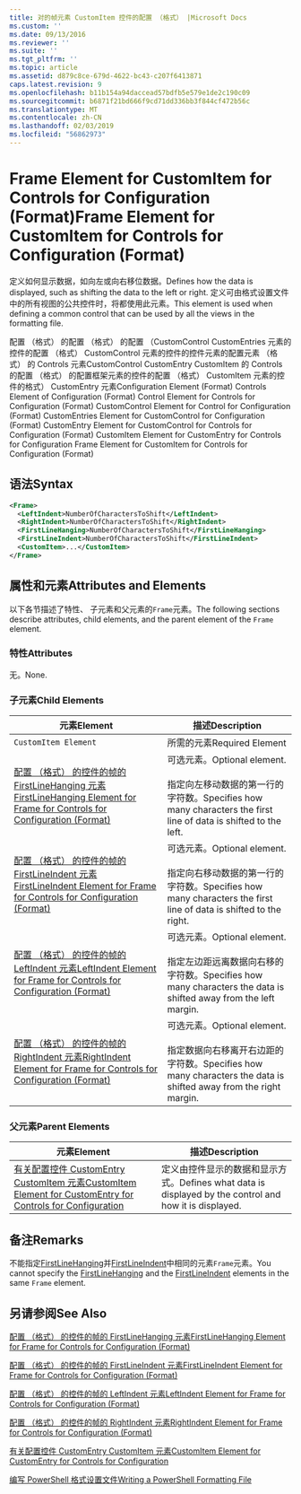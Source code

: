 ```yaml
---
title: 对的帧元素 CustomItem 控件的配置 （格式） |Microsoft Docs
ms.custom: ''
ms.date: 09/13/2016
ms.reviewer: ''
ms.suite: ''
ms.tgt_pltfrm: ''
ms.topic: article
ms.assetid: d879c8ce-679d-4622-bc43-c207f6413871
caps.latest.revision: 9
ms.openlocfilehash: b11b154a94daccead57bdfb5e579e1de2c190c09
ms.sourcegitcommit: b6871f21bd666f9cd71dd336bb3f844cf472b56c
ms.translationtype: MT
ms.contentlocale: zh-CN
ms.lasthandoff: 02/03/2019
ms.locfileid: "56862973"
---
```

# <a name="frame-element-for-customitem-for-controls-for-configuration-format"></a><span data-ttu-id="b950f-102">Frame Element for CustomItem for Controls for Configuration (Format)</span><span class="sxs-lookup"><span data-stu-id="b950f-102">Frame Element for CustomItem for Controls for Configuration (Format)</span></span>

<span data-ttu-id="b950f-103">定义如何显示数据，如向左或向右移位数据。</span><span class="sxs-lookup"><span data-stu-id="b950f-103">Defines how the data is displayed, such as shifting the data to the left or right.</span></span> <span data-ttu-id="b950f-104">定义可由格式设置文件中的所有视图的公共控件时，将都使用此元素。</span><span class="sxs-lookup"><span data-stu-id="b950f-104">This element is used when defining a common control that can be used by all the views in the formatting file.</span></span>

<span data-ttu-id="b950f-105">配置 （格式） 的配置 （格式） 的配置 （CustomControl CustomEntries 元素的控件的配置 （格式） CustomControl 元素的控件的控件元素的配置元素 （格式） 的 Controls 元素CustomControl CustomEntry CustomItem 的 Controls 的配置 （格式） 的配置框架元素的控件的配置 （格式） CustomItem 元素的控件的格式） CustomEntry 元素</span><span class="sxs-lookup"><span data-stu-id="b950f-105">Configuration Element (Format) Controls Element of Configuration (Format) Control Element for Controls for Configuration (Format) CustomControl Element for Control for Configuration (Format) CustomEntries Element for CustomControl for Configuration (Format) CustomEntry Element for CustomControl for Controls for Configuration (Format) CustomItem Element for CustomEntry for Controls for Configuration Frame Element for CustomItem for Controls for Configuration (Format)</span></span>

## <a name="syntax"></a><span data-ttu-id="b950f-106">语法</span><span class="sxs-lookup"><span data-stu-id="b950f-106">Syntax</span></span>

```xml
<Frame>
  <LeftIndent>NumberOfCharactersToShift</LeftIndent>
  <RightIndent>NumberOfCharactersToShift</RightIndent>
  <FirstLineHanging>NumberOfCharactersToShift</FirstLineHanging>
  <FirstLineIndent>NumberOfCharactersToShift</FirstLineIndent>
  <CustomItem>...</CustomItem>
</Frame>
```

## <a name="attributes-and-elements"></a><span data-ttu-id="b950f-107">属性和元素</span><span class="sxs-lookup"><span data-stu-id="b950f-107">Attributes and Elements</span></span>

<span data-ttu-id="b950f-108">以下各节描述了特性、 子元素和父元素的`Frame`元素。</span><span class="sxs-lookup"><span data-stu-id="b950f-108">The following sections describe attributes, child elements, and the parent element of the `Frame` element.</span></span>

### <a name="attributes"></a><span data-ttu-id="b950f-109">特性</span><span class="sxs-lookup"><span data-stu-id="b950f-109">Attributes</span></span>

<span data-ttu-id="b950f-110">无。</span><span class="sxs-lookup"><span data-stu-id="b950f-110">None.</span></span>

### <a name="child-elements"></a><span data-ttu-id="b950f-111">子元素</span><span class="sxs-lookup"><span data-stu-id="b950f-111">Child Elements</span></span>

|<span data-ttu-id="b950f-112">元素</span><span class="sxs-lookup"><span data-stu-id="b950f-112">Element</span></span>|<span data-ttu-id="b950f-113">描述</span><span class="sxs-lookup"><span data-stu-id="b950f-113">Description</span></span>|
|-------------|-----------------|
|`CustomItem Element`|<span data-ttu-id="b950f-114">所需的元素</span><span class="sxs-lookup"><span data-stu-id="b950f-114">Required Element</span></span>|
|[<span data-ttu-id="b950f-115">配置 （格式） 的控件的帧的 FirstLineHanging 元素</span><span class="sxs-lookup"><span data-stu-id="b950f-115">FirstLineHanging Element for Frame for Controls for Configuration (Format)</span></span>](./firstlinehanging-element-for-frame-for-controls-for-configuration-format.md)|<span data-ttu-id="b950f-116">可选元素。</span><span class="sxs-lookup"><span data-stu-id="b950f-116">Optional element.</span></span><br /><br /> <span data-ttu-id="b950f-117">指定向左移动数据的第一行的字符数。</span><span class="sxs-lookup"><span data-stu-id="b950f-117">Specifies how many characters the first line of data is shifted to the left.</span></span>|
|[<span data-ttu-id="b950f-118">配置 （格式） 的控件的帧的 FirstLineIndent 元素</span><span class="sxs-lookup"><span data-stu-id="b950f-118">FirstLineIndent Element for Frame for Controls for Configuration (Format)</span></span>](./firstlineindent-element-for-frame-for-controls-for-configuration-format.md)|<span data-ttu-id="b950f-119">可选元素。</span><span class="sxs-lookup"><span data-stu-id="b950f-119">Optional element.</span></span><br /><br /> <span data-ttu-id="b950f-120">指定向右移动数据的第一行的字符数。</span><span class="sxs-lookup"><span data-stu-id="b950f-120">Specifies how many characters the first line of data is shifted to the right.</span></span>|
|[<span data-ttu-id="b950f-121">配置 （格式） 的控件的帧的 LeftIndent 元素</span><span class="sxs-lookup"><span data-stu-id="b950f-121">LeftIndent Element for Frame for Controls for Configuration (Format)</span></span>](./leftindent-element-for-frame-for-controls-for-configuration-format.md)|<span data-ttu-id="b950f-122">可选元素。</span><span class="sxs-lookup"><span data-stu-id="b950f-122">Optional element.</span></span><br /><br /> <span data-ttu-id="b950f-123">指定左边距远离数据向右移的字符数。</span><span class="sxs-lookup"><span data-stu-id="b950f-123">Specifies how many characters the data is shifted away from the left margin.</span></span>|
|[<span data-ttu-id="b950f-124">配置 （格式） 的控件的帧的 RightIndent 元素</span><span class="sxs-lookup"><span data-stu-id="b950f-124">RightIndent Element for Frame for Controls for Configuration (Format)</span></span>](./rightindent-element-for-frame-for-controls-for-configuration-format.md)|<span data-ttu-id="b950f-125">可选元素。</span><span class="sxs-lookup"><span data-stu-id="b950f-125">Optional element.</span></span><br /><br /> <span data-ttu-id="b950f-126">指定数据向右移离开右边距的字符数。</span><span class="sxs-lookup"><span data-stu-id="b950f-126">Specifies how many characters the data is shifted away from the right margin.</span></span>|

### <a name="parent-elements"></a><span data-ttu-id="b950f-127">父元素</span><span class="sxs-lookup"><span data-stu-id="b950f-127">Parent Elements</span></span>

|<span data-ttu-id="b950f-128">元素</span><span class="sxs-lookup"><span data-stu-id="b950f-128">Element</span></span>|<span data-ttu-id="b950f-129">描述</span><span class="sxs-lookup"><span data-stu-id="b950f-129">Description</span></span>|
|-------------|-----------------|
|[<span data-ttu-id="b950f-130">有关配置控件 CustomEntry CustomItem 元素</span><span class="sxs-lookup"><span data-stu-id="b950f-130">CustomItem Element for CustomEntry for Controls for Configuration</span></span>](./customitem-element-for-customentry-for-controls-for-configuration-format.md)|<span data-ttu-id="b950f-131">定义由控件显示的数据和显示方式。</span><span class="sxs-lookup"><span data-stu-id="b950f-131">Defines what data is displayed by the control and how it is displayed.</span></span>|

## <a name="remarks"></a><span data-ttu-id="b950f-132">备注</span><span class="sxs-lookup"><span data-stu-id="b950f-132">Remarks</span></span>

<span data-ttu-id="b950f-133">不能指定[FirstLineHanging](./firstlinehanging-element-for-frame-for-controls-for-configuration-format.md)并[FirstLineIndent](./firstlineindent-element-for-frame-for-controls-for-configuration-format.md)中相同的元素`Frame`元素。</span><span class="sxs-lookup"><span data-stu-id="b950f-133">You cannot specify the [FirstLineHanging](./firstlinehanging-element-for-frame-for-controls-for-configuration-format.md) and the [FirstLineIndent](./firstlineindent-element-for-frame-for-controls-for-configuration-format.md) elements in the same `Frame` element.</span></span>

## <a name="see-also"></a><span data-ttu-id="b950f-134">另请参阅</span><span class="sxs-lookup"><span data-stu-id="b950f-134">See Also</span></span>

[<span data-ttu-id="b950f-135">配置 （格式） 的控件的帧的 FirstLineHanging 元素</span><span class="sxs-lookup"><span data-stu-id="b950f-135">FirstLineHanging Element for Frame for Controls for Configuration (Format)</span></span>](./firstlinehanging-element-for-frame-for-controls-for-configuration-format.md)

[<span data-ttu-id="b950f-136">配置 （格式） 的控件的帧的 FirstLineIndent 元素</span><span class="sxs-lookup"><span data-stu-id="b950f-136">FirstLineIndent Element for Frame for Controls for Configuration (Format)</span></span>](./firstlineindent-element-for-frame-for-controls-for-configuration-format.md)

[<span data-ttu-id="b950f-137">配置 （格式） 的控件的帧的 LeftIndent 元素</span><span class="sxs-lookup"><span data-stu-id="b950f-137">LeftIndent Element for Frame for Controls for Configuration (Format)</span></span>](./leftindent-element-for-frame-for-controls-for-configuration-format.md)

[<span data-ttu-id="b950f-138">配置 （格式） 的控件的帧的 RightIndent 元素</span><span class="sxs-lookup"><span data-stu-id="b950f-138">RightIndent Element for Frame for Controls for Configuration (Format)</span></span>](./rightindent-element-for-frame-for-controls-for-configuration-format.md)

[<span data-ttu-id="b950f-139">有关配置控件 CustomEntry CustomItem 元素</span><span class="sxs-lookup"><span data-stu-id="b950f-139">CustomItem Element for CustomEntry for Controls for Configuration</span></span>](./customitem-element-for-customentry-for-controls-for-configuration-format.md)

[<span data-ttu-id="b950f-140">编写 PowerShell 格式设置文件</span><span class="sxs-lookup"><span data-stu-id="b950f-140">Writing a PowerShell Formatting File</span></span>](./writing-a-powershell-formatting-file.md)
